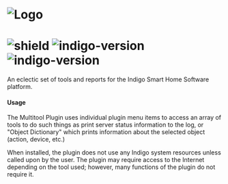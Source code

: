 # ![Logo](https://github.com/DaveL17/Multitool/wiki/img/img_multitool_logo.png)
# ![shield](https://img.shields.io/github/release/DaveL17/Multitool.svg) ![indigo-version](https://img.shields.io/badge/Indigo-2023.0-blueviolet.svg) ![indigo-version](https://img.shields.io/badge/Python-3.10-darkgreen.svg)

An eclectic set of tools and reports for the Indigo Smart Home Software platform.

#### Usage
  The Multitool Plugin uses individual plugin menu items to access an array of tools to do such things as print server 
  status information to the log, or "Object Dictionary" which prints information about the selected object (action, 
  device, etc.)

  When installed, the plugin does not use any Indigo system resources unless called upon by the user.  The plugin may 
  require access to the Internet depending on the tool used; however, many functions of the plugin do not require it.
